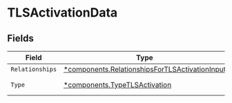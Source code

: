 # TLSActivationData


## Fields

| Field                                                                                                           | Type                                                                                                            | Required                                                                                                        | Description                                                                                                     |
| --------------------------------------------------------------------------------------------------------------- | --------------------------------------------------------------------------------------------------------------- | --------------------------------------------------------------------------------------------------------------- | --------------------------------------------------------------------------------------------------------------- |
| `Relationships`                                                                                                 | [*components.RelationshipsForTLSActivationInput](../../models/components/relationshipsfortlsactivationinput.md) | :heavy_minus_sign:                                                                                              | N/A                                                                                                             |
| `Type`                                                                                                          | [*components.TypeTLSActivation](../../models/components/typetlsactivation.md)                                   | :heavy_minus_sign:                                                                                              | Resource type.                                                                                                  |